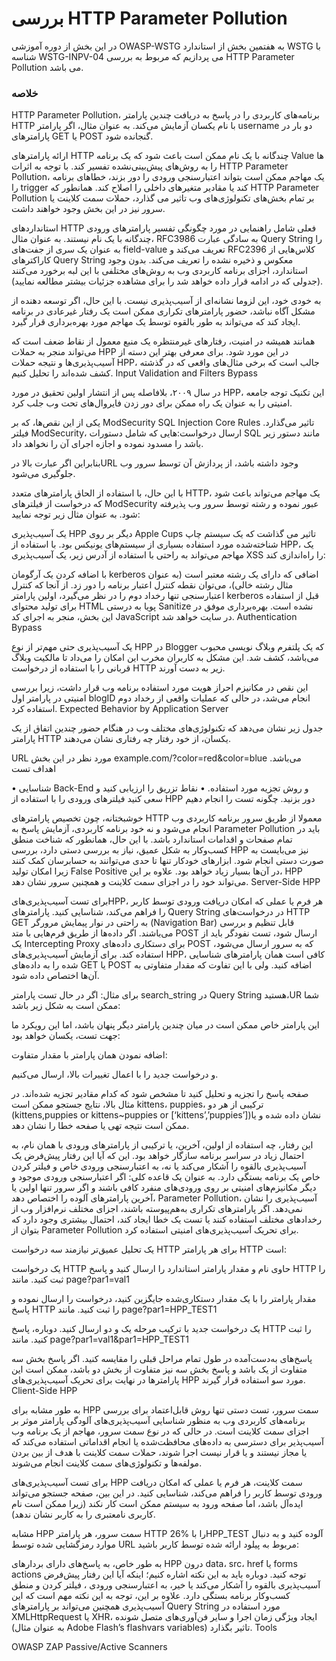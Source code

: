 
# بررسی HTTP Parameter Pollution

در این بخش از دوره آموزشی OWASP-WSTG به هفتمین بخش از استاندارد WSTG با شناسه WSTG-INPV-04 می پردازیم که مربوط به بررسی HTTP Parameter Pollution می باشد.

### خلاصه

HTTP Parameter Pollution، برنامه‌های کاربردی را در پاسخ به دریافت چندین پارامتر HTTP با نام یکسان آزمایش می‌کند. به عنوان مثال، اگر پارامتر username دو بار در پارامترهای GET یا POST گنجانده شود.

ارائه پارامترهای HTTP چندگانه با یک نام ممکن است باعث شود که یک برنامه Value ها را به روش‌های پیش‌بینی‌نشده تفسیر کند. با توجه به اثرات HTTP Parameter Pollution، یک مهاجم ممکن است بتواند اعتبارسنجی ورودی را دور بزند، خطاهای برنامه را trigger کند یا مقادیر متغیرهای داخلی را اصلاح کند. همانطور که HTTP Parameter Pollution بر تمام بخش‌های تکنولوژی‌های وب تاثیر می گذارد، حملات سمت کلاینت یا سرور نیز در این بخش وجود خواهند داشت.

استانداردهای HTTP فعلی شامل راهنمایی در مورد چگونگی تفسیر پارامترهای ورودی چندگانه با یک نام نیستند. به عنوان مثال، RFC3986 به سادگی عبارت Query String را به عنوان یک سری از جفت‌های field-value تعریف می‌کند و RFC2396 کلاس‌هایی از کاراکترهای Query String معکوس و ذخیره نشده را تعریف می‌کند. بدون وجود استاندارد، اجزای برنامه کاربردی وب به روش‌های مختلفی با این لبه برخورد می‌کنند (‏جدولی که در ادامه قرار داده خواهد شد را برای مشاهده جزئیات بیشتر مطالعه نمایید)‏.

به خودی خود، این لزوما نشانه‌ای از آسیب‌پذیری نیست. با این حال، اگر توسعه دهنده از مشکل آگاه نباشد، حضور پارامترهای تکراری ممکن است یک رفتار غیرعادی در برنامه ایجاد کند که می‌تواند به طور بالقوه توسط یک مهاجم مورد بهره‌برداری قرار گیرد.

همانند همیشه در امنیت، رفتارهای غیرمنتظره یک منبع معمول از نقاط ضعف است که می‌تواند منجر به حملات HPP در این مورد شود. برای معرفی بهتر این دسته از آسیب‌پذیری‌ها و نتیجه حملات HPP، جالب است که برخی مثال‌های واقعی که در گذشته کشف شده‌اند را تحلیل کنیم.
Input Validation and Filters Bypass

در سال ۲۰۰۹، بلافاصله پس از انتشار اولین تحقیق در مورد HPP، این تکنیک توجه جامعه امنیتی را به عنوان یک راه ممکن برای دور زدن فایروال‌های تحت وب جلب کرد.

یکی از این نقص‌ها، که بر ModSecurity SQL Injection Core Rules تاثیر می‌گذارد. فیلتر ModSecurity، ارسال درخواست:هایی که شامل دستورات SQL مانند دستور زیر باشد را مسدود نموده و اجازه اجرای آن را نخواهد داد.

بنابراین اگر عبارت بالا درURL وجود داشته باشد، از پردازش آن توسط سرور وب جلوگیری می‌شود.

با این حال، با استفاده از الحاق پارامترهای متعدد HTTP، یک مهاجم می‌تواند باعث شود که درخواست از فیلترهای ModSecurity عبور نموده و رشته توسط سرور وب پذیرفته شود. به عنوان مثال زیر توجه نمایید:

یک آسیب‌پذیری HPP دیگر بر روی Apple Cups تاثیر می گذاشت که یک سیستم چاپ شناخته‌شده مورد استفاده بسیاری از سیستم‌های یونیکس بود. با استفاده از HPP، یک مهاجم می‌تواند به راحتی با استفاده از آدرس زیر، یک آسیب‌پذیری XSS را راه‌اندازی کند:

با اضافه کردن یک آرگومان kerberos اضافی که دارای یک رشته معتبر است (‏به عنوان مثال رشته خالی)‏، می‌توان نقطه کنترل اعتبار برنامه را دور زد. از آنجا که کنترل اعتبارسنجی تنها رخداد دوم را در نظر می‌گیرد، اولین پارامتر kerberos قبل از استفاده برای تولید محتوای HTML پویا به درستی Sanitize نشده است. بهره‌برداری موفق در این بخش، منجر به اجرای کد JavaScript در سایت خواهد شد.
Authentication Bypass

یک آسیب‌پذیری حتی مهم‌تر از نوع HPP در Blogger که یک پلتفرم وبلاگ نویسی محبوب می‌باشد، کشف شد. این مشکل به کاربران مخرب این امکان را می‌داد تا مالکیت وبلاگ قربانی را با استفاده از درخواست HTTP زیر به دست آورند.

این نقص در مکانیزم احراز هویت مورد استفاده برنامه وب قرار داشت، زیرا بررسی امنیتی در پارامتر اول blogID انجام می‌شد، در حالی که عملیات واقعی از رخداد دوم استفاده کرد.
Expected Behavior by Application Server

جدول زیر نشان می‌دهد که تکنولوژی‌های مختلف وب در هنگام حضور چندین اتفاق از یک پارامتر HTTP یکسان، از خود رفتار چه رفتاری نشان می‌دهند.

URL مورد نظر در این بخش example.com/?color=red&color=blue می‌باشد.
اهداف تست

• شناسایی Back-End و روش تجزیه مورد استفاده.
• نقاط تزریق را ارزیابی کنید و سعی کنید فیلترهای ورودی را با استفاده از HPP دور بزنید.
چگونه تست را انجام دهیم

خوشبختانه، چون تخصیص پارامترهای HTTP معمولا از طریق سرور برنامه کاربردی وب انجام می‌شود و نه خود برنامه کاربردی، آزمایش پاسخ به Parameter Pollution باید در تمام صفحات و اقدامات استاندارد باشد. با این حال، همانطور که شناخت منطق کسب‌وکار به شکل عمیق، نیاز به بررسی دستی دارد، بررسی HPP نیز می‌بایست به صورت دستی انجام شود. ابزارهای خودکار تنها تا حدی می‌توانند به حسابرسان کمک کنند زیرا امکان تولید False Positive در آن‌ها بسیار زیاد خواهد بود. علاوه بر این، HPP می‌تواند خود را در اجزای سمت کلاینت و همچنین سرور نشان دهد.
Server-Side HPP

برای تست آسیب‌پذیری‌هایHPP، هر فرم یا عملی که امکان دریافت ورودی توسط کاربر را فراهم می‌کند، شناسایی کنید. پارامترهای Query String در درخواست‌های HTTP GET به راحتی در نوار پیمایش مرورگر (Navigation Bar) قابل تنظیم و بررسی می‌باشند. اگر داده‌ها از طریق فرم‌هایی با متد POST ارسال شود، تست نفودگر باید از یک Intercepting Proxy برای دستکاری داده‌های POST که به سرور ارسال می‌شود، استفاده کند. برای آزمایش آسیب‌پذیری‌های HPP، کافی است همان پارامترهای شناسایی شده را به داده‌های GET یا POST اضافه کنید. ولی با این تفاوت که مقدار متفاوتی به آن‌ها اختصاص داده شود.

برای مثال: اگر در حال تست پارامتر search_string در Query String هستید،UR شما ممکن است به شکل زیر باشد:

این پارامتر خاص ممکن است در میان چندین پارامتر دیگر پنهان باشد، اما این رویکرد ما جهت تست، یکسان خواهد بود:

اضافه نمودن همان پارامتر با مقدار متفاوت:

و درخواست جدید را با اعمال تغییرات بالا، ارسال می‌کنیم.

صفحه پاسخ را تجزیه و تحلیل کنید تا مشخص شود که کدام مقادیر تجزیه شده‌اند. در مثال بالا، نتایج جستجو ممکن است kittens، puppies، ترکیبی از هر دو (‏kittens,puppies or kittens~puppies or [‘kittens’,’puppies’])‏ نشان داده شده و یا ممکن است نتیجه تهی یا صفحه خطا را نشان دهد.

این رفتار، چه استفاده از اولین، آخرین، یا ترکیبی از پارامترهای ورودی با همان نام، به احتمال زیاد در سراسر برنامه سازگار خواهد بود. این که آیا این رفتار پیش‌فرض یک آسیب‌پذیری بالقوه را آشکار می‌کند یا نه، به اعتبارسنجی ورودی خاص و فیلتر کردن خاص یک برنامه بستگی دارد. به عنوان یک قاعده کلی: اگر اعتبارسنجی ورودی موجود و دیگر مکانیزم‌های امنیتی بر روی ورودی‌های منفرد کافی باشند و اگر سرور تنها اولین یا آخرین پارامترهای آلوده را اختصاص دهد، Parameter Pollution، آسیب‌پذیری را نشان نمی‌دهد. اگر پارامترهای تکراری به‌هم‌پیوسته باشند، اجزای مختلف نرم‌افزار وب از رخدادهای مختلف استفاده ‌کنند یا تست یک خطا ایجاد ‌کند، احتمال بیشتری وجود دارد که بتوان از Parameter Pollution برای تحریک آسیب‌پذیری‌های امنیتی استفاده کرد.

یک تحلیل عمیق‌تر نیازمند سه درخواست HTTP برای هر پارامتر HTTP است:

یک درخواست HTTP حاوی نام و مقدار پارامتر استاندارد را ارسال کنید و پاسخ HTTP را ثبت کنید. مانند page?par1=val1

مقدار پارامتر را با یک مقدار دستکاری‌شده جایگزین کنید، درخواست را ارسال نموده و پاسخ HTTP را ثبت کنید. مانند page?par1=HPP_TEST1

یک درخواست جدید با ترکیب مرحله یک و دو ‏ارسال کنید. دوباره، پاسخ HTTP را ثبت کنید. مانند page?par1=val1&par1=HPP_TEST1

پاسخ‌های به‌دست‌آمده در طول تمام مراحل قبلی را مقایسه کنید. اگر پاسخ بخش سه ‏متفاوت از یک باشد و پاسخ بخش سه ‏نیز متفاوت از بخش دو ‏باشد، ممکن است این پارامترها در نهایت برای تحریک آسیب‌پذیری‌های HPP مورد سو استفاده قرار گیرند.
Client-Side HPP

به طور مشابه برای HPP سمت سرور، تست دستی تنها روش قابل‌اعتماد برای بررسی برنامه‌های کاربردی وب به منظور شناسایی آسیب‌پذیری‌های آلودگی پارامتر موثر بر اجزای سمت کلاینت است. در حالی که در نوع سمت سرور، مهاجم از یک برنامه وب آسیب‌پذیر برای دسترسی به داده‌های محافظت‌شده یا انجام اقداماتی استفاده می‌کند که یا مجاز نیستند و یا قرار نیست اجرا شوند، حملات سمت کلاینت با هدف از بین بردن مولفه‌ها و تکنولوژی‌های سمت کلاینت انجام می‌شوند.

برای تست آسیب‌پذیری‌های HPP سمت کلاینت، هر فرم یا عملی که امکان دریافت ورودی توسط کاربر را فراهم می‌کند، شناسایی کنید. در این بین، صفحه جستجو می‌تواند ایده‌آل باشد، اما صفحه ورود به سیستم ممکن است کار نکند (‏زیرا ممکن است نام کاربری نامعتبری را به کاربر نشان ندهد)‏.

مشابه HPP سمت سرور، هر پارامتر HTTP را با %26HPP_TEST آلوده کنید و به دنبال موارد رمزگشایی شده توسط URL مربوط به پیلود ارائه شده توسط کاربر باشید:

به طور خاص، به پاسخ‌های دارای بردارهای HPP درون data، src، href یا forms actions توجه کنید. دوباره باید به این نکته اشاره کنیم؛ اینکه آیا این رفتار پیش‌فرض آسیب‌پذیری بالقوه را آشکار می‌کند یا خیر، به اعتبارسنجی ورودی ، فیلتر کردن و منطق کسب‌وکار برنامه بستگی دارد. علاوه بر این، توجه به این نکته مهم است که این آسیب‌پذیری همچنین می‌تواند بر پارامترهای Query String مورد استفاده در XMLHttpRequest یا XHR، ایجاد ویژگی زمان اجرا و سایر فن‌آوری‌های متصل شونده (به عنوان مثال Adobe Flash’s flashvars variables) تاثیر بگذارد.
Tools

OWASP ZAP Passive/Active Scanners
